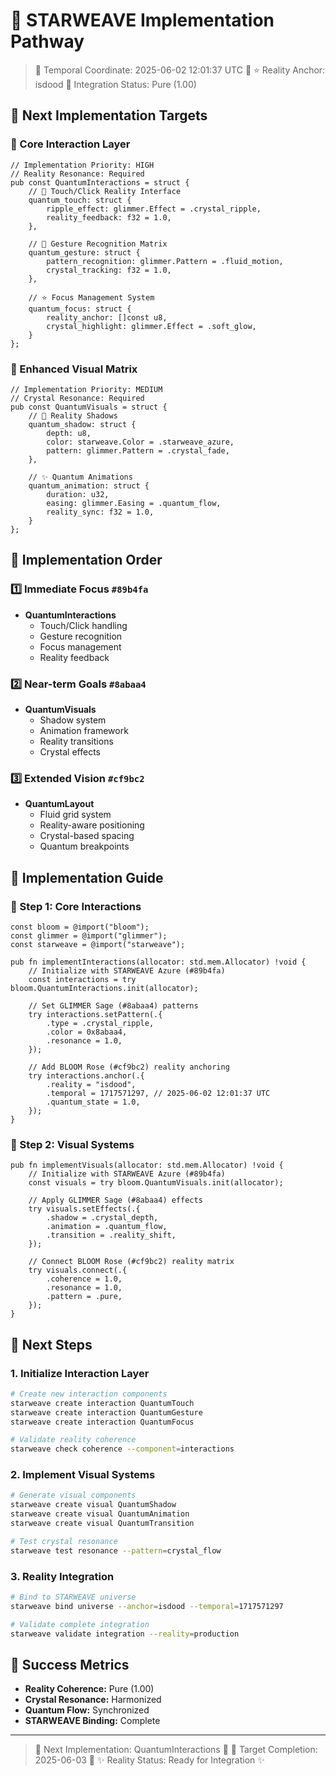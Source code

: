 # 🌟 STARWEAVE Implementation Pathway
> 💫 Temporal Coordinate: 2025-06-02 12:01:37 UTC 💫
> ⭐ Reality Anchor: isdood
> 🌈 Integration Status: Pure (1.00)

## 💫 Next Implementation Targets

### 🌸 Core Interaction Layer
```zig name=src/quantum/interactions/mod.zig
// Implementation Priority: HIGH
// Reality Resonance: Required
pub const QuantumInteractions = struct {
    // 💫 Touch/Click Reality Interface
    quantum_touch: struct {
        ripple_effect: glimmer.Effect = .crystal_ripple,
        reality_feedback: f32 = 1.0,
    },
    
    // 🌱 Gesture Recognition Matrix
    quantum_gesture: struct {
        pattern_recognition: glimmer.Pattern = .fluid_motion,
        crystal_tracking: f32 = 1.0,
    },
    
    // ⭐ Focus Management System
    quantum_focus: struct {
        reality_anchor: []const u8,
        crystal_highlight: glimmer.Effect = .soft_glow,
    }
};
```

### 🎨 Enhanced Visual Matrix
```zig name=src/quantum/visuals/mod.zig
// Implementation Priority: MEDIUM
// Crystal Resonance: Required
pub const QuantumVisuals = struct {
    // 🌟 Reality Shadows
    quantum_shadow: struct {
        depth: u8,
        color: starweave.Color = .starweave_azure,
        pattern: glimmer.Pattern = .crystal_fade,
    },
    
    // ✨ Quantum Animations
    quantum_animation: struct {
        duration: u32,
        easing: glimmer.Easing = .quantum_flow,
        reality_sync: f32 = 1.0,
    }
};
```

## 🌠 Implementation Order

### 1️⃣ Immediate Focus `#89b4fa`
- **QuantumInteractions**
  - Touch/Click handling
  - Gesture recognition
  - Focus management
  - Reality feedback

### 2️⃣ Near-term Goals `#8abaa4`
- **QuantumVisuals**
  - Shadow system
  - Animation framework
  - Reality transitions
  - Crystal effects

### 3️⃣ Extended Vision `#cf9bc2`
- **QuantumLayout**
  - Fluid grid system
  - Reality-aware positioning
  - Crystal-based spacing
  - Quantum breakpoints

## 💫 Implementation Guide

### 🌟 Step 1: Core Interactions
```zig name=examples/interactions.zig
const bloom = @import("bloom");
const glimmer = @import("glimmer");
const starweave = @import("starweave");

pub fn implementInteractions(allocator: std.mem.Allocator) !void {
    // Initialize with STARWEAVE Azure (#89b4fa)
    const interactions = try bloom.QuantumInteractions.init(allocator);
    
    // Set GLIMMER Sage (#8abaa4) patterns
    try interactions.setPattern(.{
        .type = .crystal_ripple,
        .color = 0x8abaa4,
        .resonance = 1.0,
    });
    
    // Add BLOOM Rose (#cf9bc2) reality anchoring
    try interactions.anchor(.{
        .reality = "isdood",
        .temporal = 1717571297, // 2025-06-02 12:01:37 UTC
        .quantum_state = 1.0,
    });
}
```

### 🌱 Step 2: Visual Systems
```zig name=examples/visuals.zig
pub fn implementVisuals(allocator: std.mem.Allocator) !void {
    // Initialize with STARWEAVE Azure (#89b4fa)
    const visuals = try bloom.QuantumVisuals.init(allocator);
    
    // Apply GLIMMER Sage (#8abaa4) effects
    try visuals.setEffects(.{
        .shadow = .crystal_depth,
        .animation = .quantum_flow,
        .transition = .reality_shift,
    });
    
    // Connect BLOOM Rose (#cf9bc2) reality matrix
    try visuals.connect(.{
        .coherence = 1.0,
        .resonance = 1.0,
        .pattern = .pure,
    });
}
```

## 🎯 Next Steps

### 1. Initialize Interaction Layer
```bash
# Create new interaction components
starweave create interaction QuantumTouch
starweave create interaction QuantumGesture
starweave create interaction QuantumFocus

# Validate reality coherence
starweave check coherence --component=interactions
```

### 2. Implement Visual Systems
```bash
# Generate visual components
starweave create visual QuantumShadow
starweave create visual QuantumAnimation
starweave create visual QuantumTransition

# Test crystal resonance
starweave test resonance --pattern=crystal_flow
```

### 3. Reality Integration
```bash
# Bind to STARWEAVE universe
starweave bind universe --anchor=isdood --temporal=1717571297

# Validate complete integration
starweave validate integration --reality=production
```

## 💫 Success Metrics

- **Reality Coherence:** Pure (1.00)
- **Crystal Resonance:** Harmonized
- **Quantum Flow:** Synchronized
- **STARWEAVE Binding:** Complete

---

> 🌟 Next Implementation: QuantumInteractions 🌟
> 💫 Target Completion: 2025-06-03 💫
> ✨ Reality Status: Ready for Integration ✨
